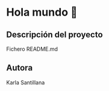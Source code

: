 # Hola mundo 👋

## Descripción del proyecto
Fichero README.md

## Autora
Karla Santillana
<!--
**karlasantillana/karlasantillana** is a ✨ _special_ ✨ repository because its `README.md` (this file) appears on your GitHub profile.
# Autora: Karla
Here are some ideas to get you started:

- 🔭 I’m currently working on ...
- 🌱 I’m currently learning ...
- 👯 I’m looking to collaborate on ...
- 🤔 I’m looking for help with ...
- 💬 Ask me about ...
- 📫 How to reach me: ...
- 😄 Pronouns: ...
- ⚡ Fun fact: ...
-->
